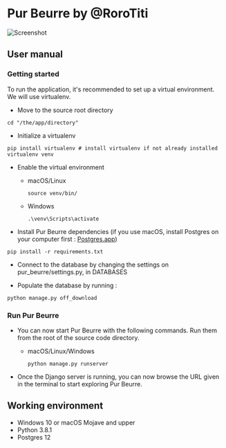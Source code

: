 # Pur Beurre by @RoroTiti

![Screenshot](https://i.imgur.com/8aca2df.jpg)

## User manual

### Getting started

To run the application, it's recommended to set up a virtual environment. We will use virtualenv.

- Move to the source root directory
```
cd "/the/app/directory"
```

- Initialize a virtualenv
```
pip install virtualenv # install virtualenv if not already installed
virtualenv venv
```

- Enable the virtual environment 

  - macOS/Linux
    ```
    source venv/bin/
    ```
    
  - Windows
    ```
    .\venv\Scripts\activate
    ```

- Install Pur Beurre dependencies (if you use macOS, install Postgres on your computer first : [Postgres.app](https://postgresapp.com/))
```
pip install -r requirements.txt
```

- Connect to the database by changing the settings on pur_beurre/settings.py, in DATABASES

- Populate the database by running :
````
python manage.py off_download
````

### Run Pur Beurre

- You can now start Pur Beurre with the following commands. Run them from the root of the source code directory.

  - macOS/Linux/Windows
    ```
    python manage.py runserver
    ```
    
- Once the Django server is running, you can now browse the URL given in the terminal to start exploring Pur Beurre.

## Working environment
- Windows 10 or macOS Mojave and upper
- Python 3.8.1
- Postgres 12